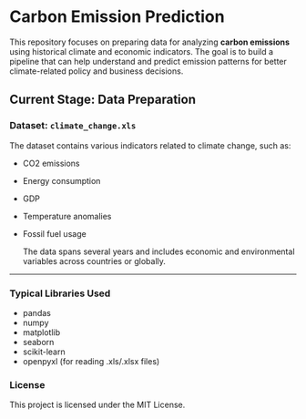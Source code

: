 # Carbon Emission Prediction

This repository focuses on preparing data for analyzing **carbon emissions** using historical climate and economic indicators. The goal is to build a pipeline that can help understand and predict emission patterns for better climate-related policy and business decisions.

##  Current Stage: Data Preparation

###  Dataset: `climate_change.xls`
The dataset contains various indicators related to climate change, such as:
- CO2 emissions
- Energy consumption
- GDP
- Temperature anomalies
- Fossil fuel usage

  The data spans several years and includes economic and environmental variables across countries or globally.
---

### Typical Libraries Used
- pandas
- numpy
- matplotlib
- seaborn
- scikit-learn
- openpyxl (for reading .xls/.xlsx files)


### License
This project is licensed under the MIT License.
